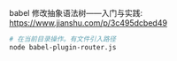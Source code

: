 babel 修改抽象语法树——入门与实践: https://www.jianshu.com/p/3c495dcbed49

```sh
# 在当前目录操作。有文件引入路径
node babel-plugin-router.js
```